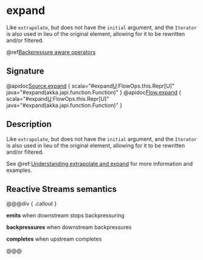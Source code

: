 # expand

Like `extrapolate`, but does not have the `initial` argument, and the `Iterator` is also used in lieu of the original element, allowing for it to be rewritten and/or filtered.

@ref[Backpressure aware operators](../index.md#backpressure-aware-operators)

## Signature

@apidoc[Source.expand](Source) { scala="#expand[U](expander:Out=&gt;Iterator[U]):FlowOps.this.Repr[U]" java="#expand(akka.japi.function.Function)" }
@apidoc[Flow.expand](Flow) { scala="#expand[U](expander:Out=&gt;Iterator[U]):FlowOps.this.Repr[U]" java="#expand(akka.japi.function.Function)" }


## Description

Like `extrapolate`, but does not have the `initial` argument, and the `Iterator` is also used in lieu of the original 
element, allowing for it to be rewritten and/or filtered.

See @ref:[Understanding extrapolate and expand](../../stream-rate.md#understanding-extrapolate-and-expand) for more information
and examples.

## Reactive Streams semantics

@@@div { .callout }

**emits** when downstream stops backpressuring

**backpressures** when downstream backpressures

**completes** when upstream completes

@@@

